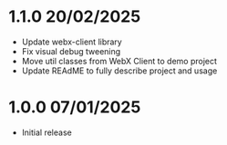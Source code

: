 1.1.0 20/02/2025
================
 * Update webx-client library
 * Fix visual debug tweening
 * Move util classes from WebX Client to demo project
 * Update REAdME to fully describe project and usage

1.0.0 07/01/2025
================
 * Initial release
